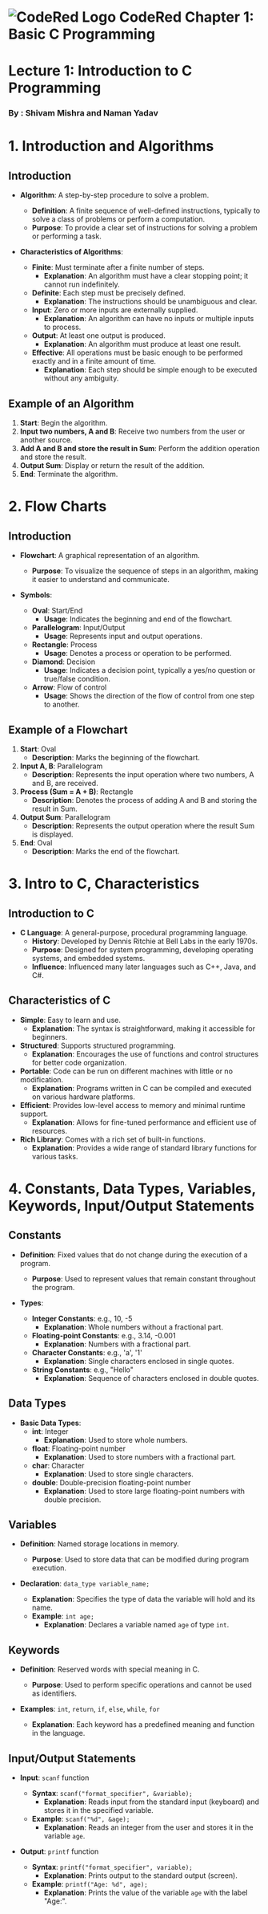 # ![CodeRed Logo](https://res.cloudinary.com/dm23rhuct/image/upload/v1729399068/nul6rfquxd0nymrcwcey.jpg) **CodeRed Chapter 1: Basic C Programming**


# Lecture 1: Introduction to C Programming
### By : Shivam Mishra and Naman Yadav


# 1. Introduction and Algorithms

## Introduction
- **Algorithm**: A step-by-step procedure to solve a problem.
  - **Definition**: A finite sequence of well-defined instructions, typically to solve a class of problems or perform a computation.
  - **Purpose**: To provide a clear set of instructions for solving a problem or performing a task.

- **Characteristics of Algorithms**:
  - **Finite**: Must terminate after a finite number of steps.
    - **Explanation**: An algorithm must have a clear stopping point; it cannot run indefinitely.
  - **Definite**: Each step must be precisely defined.
    - **Explanation**: The instructions should be unambiguous and clear.
  - **Input**: Zero or more inputs are externally supplied.
    - **Explanation**: An algorithm can have no inputs or multiple inputs to process.
  - **Output**: At least one output is produced.
    - **Explanation**: An algorithm must produce at least one result.
  - **Effective**: All operations must be basic enough to be performed exactly and in a finite amount of time.
    - **Explanation**: Each step should be simple enough to be executed without any ambiguity.

## Example of an Algorithm
1. **Start**: Begin the algorithm.
2. **Input two numbers, A and B**: Receive two numbers from the user or another source.
3. **Add A and B and store the result in Sum**: Perform the addition operation and store the result.
4. **Output Sum**: Display or return the result of the addition.
5. **End**: Terminate the algorithm.

# 2. Flow Charts

## Introduction
- **Flowchart**: A graphical representation of an algorithm.
  - **Purpose**: To visualize the sequence of steps in an algorithm, making it easier to understand and communicate.

- **Symbols**:
  - **Oval**: Start/End
    - **Usage**: Indicates the beginning and end of the flowchart.
  - **Parallelogram**: Input/Output
    - **Usage**: Represents input and output operations.
  - **Rectangle**: Process
    - **Usage**: Denotes a process or operation to be performed.
  - **Diamond**: Decision
    - **Usage**: Indicates a decision point, typically a yes/no question or true/false condition.
  - **Arrow**: Flow of control
    - **Usage**: Shows the direction of the flow of control from one step to another.

## Example of a Flowchart
1. **Start**: Oval
   - **Description**: Marks the beginning of the flowchart.
2. **Input A, B**: Parallelogram
   - **Description**: Represents the input operation where two numbers, A and B, are received.
3. **Process (Sum = A + B)**: Rectangle
   - **Description**: Denotes the process of adding A and B and storing the result in Sum.
4. **Output Sum**: Parallelogram
   - **Description**: Represents the output operation where the result Sum is displayed.
5. **End**: Oval
   - **Description**: Marks the end of the flowchart.

# 3. Intro to C, Characteristics

## Introduction to C
- **C Language**: A general-purpose, procedural programming language.
  - **History**: Developed by Dennis Ritchie at Bell Labs in the early 1970s.
  - **Purpose**: Designed for system programming, developing operating systems, and embedded systems.
  - **Influence**: Influenced many later languages such as C++, Java, and C#.

## Characteristics of C
- **Simple**: Easy to learn and use.
  - **Explanation**: The syntax is straightforward, making it accessible for beginners.
- **Structured**: Supports structured programming.
  - **Explanation**: Encourages the use of functions and control structures for better code organization.
- **Portable**: Code can be run on different machines with little or no modification.
  - **Explanation**: Programs written in C can be compiled and executed on various hardware platforms.
- **Efficient**: Provides low-level access to memory and minimal runtime support.
  - **Explanation**: Allows for fine-tuned performance and efficient use of resources.
- **Rich Library**: Comes with a rich set of built-in functions.
  - **Explanation**: Provides a wide range of standard library functions for various tasks.

# 4. Constants, Data Types, Variables, Keywords, Input/Output Statements

## Constants
- **Definition**: Fixed values that do not change during the execution of a program.
  - **Purpose**: Used to represent values that remain constant throughout the program.

- **Types**:
  - **Integer Constants**: e.g., 10, -5
    - **Explanation**: Whole numbers without a fractional part.
  - **Floating-point Constants**: e.g., 3.14, -0.001
    - **Explanation**: Numbers with a fractional part.
  - **Character Constants**: e.g., 'a', '1'
    - **Explanation**: Single characters enclosed in single quotes.
  - **String Constants**: e.g., "Hello"
    - **Explanation**: Sequence of characters enclosed in double quotes.

## Data Types
- **Basic Data Types**:
  - **int**: Integer
    - **Explanation**: Used to store whole numbers.
  - **float**: Floating-point number
    - **Explanation**: Used to store numbers with a fractional part.
  - **char**: Character
    - **Explanation**: Used to store single characters.
  - **double**: Double-precision floating-point number
    - **Explanation**: Used to store large floating-point numbers with double precision.

## Variables
- **Definition**: Named storage locations in memory.
  - **Purpose**: Used to store data that can be modified during program execution.

- **Declaration**: `data_type variable_name;`
  - **Explanation**: Specifies the type of data the variable will hold and its name.
  - **Example**: `int age;`
    - **Explanation**: Declares a variable named `age` of type `int`.

## Keywords
- **Definition**: Reserved words with special meaning in C.
  - **Purpose**: Used to perform specific operations and cannot be used as identifiers.

- **Examples**: `int`, `return`, `if`, `else`, `while`, `for`
  - **Explanation**: Each keyword has a predefined meaning and function in the language.

## Input/Output Statements
- **Input**: `scanf` function
  - **Syntax**: `scanf("format_specifier", &variable);`
    - **Explanation**: Reads input from the standard input (keyboard) and stores it in the specified variable.
  - **Example**: `scanf("%d", &age);`
    - **Explanation**: Reads an integer from the user and stores it in the variable `age`.

- **Output**: `printf` function
  - **Syntax**: `printf("format_specifier", variable);`
    - **Explanation**: Prints output to the standard output (screen).
  - **Example**: `printf("Age: %d", age);`
    - **Explanation**: Prints the value of the variable `age` with the label "Age:".